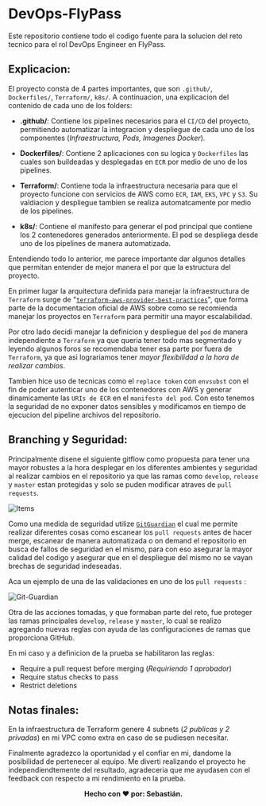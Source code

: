 # DevOps-FlyPass
Este repositorio contiene todo el codigo fuente para la solucion del reto tecnico para el rol DevOps Engineer en FlyPass.

## Explicacion:
El proyecto consta de 4 partes importantes, que son `.github/`, `Dockerfiles/`, `Terraform/`, `k8s/`. A continuacion, una explicacion del contenido de cada uno de los folders:

- **.github/**: Contiene los pipelines necesarios para el `CI/CD` del proyecto, permitiendo automatizar la integracion y despliegue de cada uno de los componentes (*Infraestructura, Pods, Imagenes Docker*). 

- **Dockerfiles/**: Contiene 2 aplicaciones con su logica y `Dockerfiles` las cuales son buildeadas y desplegadas en `ECR` por medio de uno de los pipelines.

- **Terraform/**: Contiene toda la infraestructura necesaria para que el proyecto funcione con servicios de AWS como `ECR`, `IAM`, `EKS`, `VPC` y `S3`. Su valdiacion y despliegue tambien se realiza automatcamente por medio de los pipelines.

- **k8s/**: Contiene el manifesto para generar el pod principal que contiene los 2 contenedores generados anteriormente. El pod se despliega desde uno de los pipelines de manera automatizada.

Entendiendo todo lo anterior, me parece importante dar algunos detalles que permitan entender de mejor manera el por que la estructura del proyecto.

En primer lugar la arquitectura definida para manejar la infraestructura de `Terraform` surge de "[`terraform-aws-provider-best-practices`](https://docs.aws.amazon.com/es_es/prescriptive-guidance/latest/terraform-aws-provider-best-practices/structure.html)", que forma parte de la documentacion oficial de AWS sobre como se recomienda manejar los proyectos en `Terraform`  para permitir una mayor escalabilidad.

Por otro lado decidi manejar la definicion y despliegue del `pod` de manera independiente a `Terraform` ya que queria tener todo mas segmentado y leyendo algunos foros se recomendaba tener esa parte por fuera de `Terraform`, ya que asi lograriamos tener *mayor flexibilidad a la hora de realizar cambios*.

Tambien hice uso de tecnicas como el `replace token` con `envsubst` con el fin de poder autenticar uno de los contenedores con AWS y generar dinamicamente las `URIs de ECR` en el `manifesto del pod`. Con esto tenemos la seguridad de no exponer datos sensibles y modificamos en tiempo de ejecucion del pipeline archivos del repositorio.

## Branching y Seguridad:
Principalmente disene el siguiente gitflow como propuesta para tener una mayor robustes a la hora desplegar en los diferentes ambientes y seguridad al realizar cambios en el repositorio ya que las ramas como `develop`, `release` y `master` estan protegidas y solo se puden modificar atraves de `pull requests`.

<img src="https://i.ibb.co/QMKPzMS/Items.png" alt="Items" border="0">

Como una medida de seguridad utilize [`GitGuardian`](https://www.gitguardian.com) el cual me permite realizar diferentes cosas como escanear los `pull requests` antes de hacer merge, escanear de manera automatizada o on demand el repositorio en busca de fallos de seguridad en el mismo, para con eso asegurar la mayor calidad del codigo y asegurar que en el despliegue del mismo no se vayan brechas de seguridad indeseadas.

Aca un ejemplo de una de las validaciones en uno de los `pull requests` :

<img src="https://i.ibb.co/mt0YBxj/Git-Guardian.png" alt="Git-Guardian" border="0">

Otra de las acciones tomadas, y que formaban parte del reto, fue proteger las ramas principales `develop`, `release` y `master`, lo cual se realizo agregando nuevas reglas con ayuda de las configuraciones de ramas que proporciona GitHub.

En mi caso y a definicion de la prueba se habilitaron las reglas:

- Require a pull request before merging (*Requiriendo 1 aprobador*)
- Require status checks to pass
- Restrict deletions

## Notas finales:

En la infraestructura de Terraform genere 4 subnets (*2 publicas y 2 privadas*) en mi VPC como extra en caso de se pudiesen necesitar.

Finalmente agradezco la oportunidad y el confiar en mi, dandome la posibilidad de pertenecer al equipo. Me diverti realizando el proyecto he independiendtemente del resultado, agradeceria que me ayudasen con el feedback con respecto a mi rendimiento en la prueba.


<p align="center">
  <b>Hecho con &#10084; por: Sebastián. </b>
</p>
